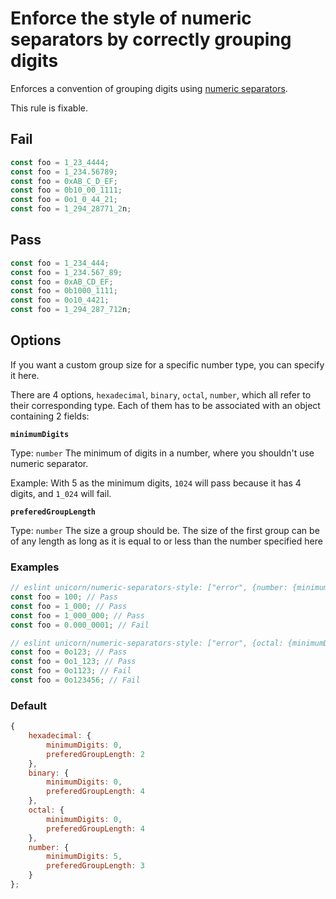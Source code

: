 # Enforce the style of numeric separators by correctly grouping digits

Enforces a convention of grouping digits using [numeric separators](https://developer.mozilla.org/en-US/docs/Web/JavaScript/Reference/Lexical_grammar#Numeric_separators).

This rule is fixable.

## Fail

```js
const foo = 1_23_4444;
const foo = 1_234.56789;
const foo = 0xAB_C_D_EF;
const foo = 0b10_00_1111;
const foo = 0o1_0_44_21;
const foo = 1_294_28771_2n;
```

## Pass

```js
const foo = 1_234_444;
const foo = 1_234.567_89;
const foo = 0xAB_CD_EF;
const foo = 0b1000_1111;
const foo = 0o10_4421;
const foo = 1_294_287_712n;
```

## Options

If you want a custom group size for a specific number type, you can specify it here.

There are 4 options, `hexadecimal`, `binary`, `octal`, `number`, which all refer to their corresponding type. Each of them has to be associated with an object
containing 2 fields:

**`minimumDigits`**

Type: `number`
The minimum of digits in a number, where you shouldn't use numeric separator.

Example: With 5 as the minimum digits, `1024` will pass because it has 4 digits, and `1_024` will fail.

**`preferedGroupLength`**

Type: `number`
The size a group should be.
The size of the first group can be of any length as long as it is equal to or less than the number specified here

### Examples

```js
// eslint unicorn/numeric-separators-style: ["error", {number: {minimumDigits: 0, preferedGroupLength: 3}}]
const foo = 100; // Pass
const foo = 1_000; // Pass
const foo = 1_000_000; // Pass
const foo = 0.000_0001; // Fail

// eslint unicorn/numeric-separators-style: ["error", {octal: {minimumDigits: 0, preferedGroupLength3}}]
const foo = 0o123; // Pass
const foo = 0o1_123; // Pass
const foo = 0o1123; // Fail
const foo = 0o123456; // Fail
```

### Default

```js
{
	hexadecimal: {
		minimumDigits: 0,
		preferedGroupLength: 2
	},
	binary: {
		minimumDigits: 0,
		preferedGroupLength: 4
	},
	octal: {
		minimumDigits: 0,
		preferedGroupLength: 4
	},
	number: {
		minimumDigits: 5,
		preferedGroupLength: 3
	}
};
```
